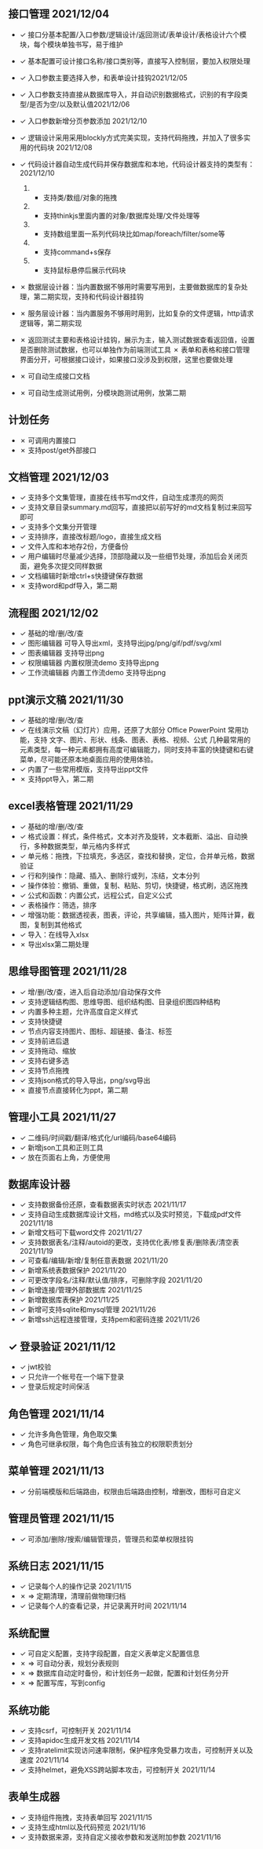 ## 接口管理 2021/12/04

- &check;  接口分基本配置/入口参数/逻辑设计/返回测试/表单设计/表格设计六个模块，每个模块单独书写，易于维护
- &check; 基本配置可设计接口名称/接口类别等，直接写入控制层，要加入权限处理
- &check; 入口参数主要选择入参，和表单设计挂钩2021/12/05
- &check; 入口参数支持直接从数据库导入，并自动识别数据格式，识别的有字段类型/是否为空/以及默认值2021/12/06
- &check; 入口参数新增分页参数添加 2021/12/10
- &check; 逻辑设计采用采用blockly方式完美实现，支持代码拖拽，并加入了很多实用的代码块 2021/12/08
- &check; 代码设计器自动生成代码并保存数据库和本地，代码设计器支持的类型有：2021/12/10

  1. - 支持类/数组/对象的拖拽
  2. - 支持thinkjs里面内置的对象/数据库处理/文件处理等
  3. - 支持数组里面一系列代码块比如map/foreach/filter/some等
  4. - 支持command+s保存
  5. - 支持鼠标悬停后展示代码块
- &cross; 数据层设计器：当内置数据不够用时需要写用到，主要做数据库的复杂处理，第二期实现，支持和代码设计器挂钩
- &cross; 服务层设计器：当内置服务不够用时用到，比如复杂的文件逻辑，http请求逻辑等，第二期实现
- &cross; 返回测试主要和表格设计挂钩，展示为主，输入测试数据查看返回值，设置是否删除测试数据，也可以单独作为前端测试工具
  &cross; 表单和表格和接口管理界面分开，可根据接口设计，如果接口没涉及到权限，这里也要做处理
- &cross; 可自动生成接口文档
- &cross; 可自动生成测试用例，分模块跑测试用例，放第二期

## 计划任务

- &cross; 可调用内置接口
- &cross; 支持post/get外部接口

## 文档管理 2021/12/03

- &check; 支持多个文集管理，直接在线书写md文件，自动生成漂亮的网页
- &check; 支持文章目录summary.md回写，直接把以前写好的md文档复制过来回写即可
- &check; 支持多个文集分开管理
- &check; 支持排序，直接改标题/logo，直接生成文档
- &check; 文件入库和本地存2份，方便备份
- &check; 用户编辑时尽量减少选择，顶部隐藏以及一些细节处理，添加后会关闭页面，避免多次提交同样数据
- &check; 文档编辑时新增ctrl+s快捷键保存数据
- &cross; 支持word和pdf导入，第二期

## 流程图 2021/12/02

- &check; 基础的增/删/改/查
- &check; 图形编辑器 可导入导出xml，支持导出jpg/png/gif/pdf/svg/xml
- &check; 图表编辑器 支持导出png
- &check; 权限编辑器 内置权限流demo  支持导出png
- &check; 工作流编辑器 内置工作流demo  支持导出png

## ppt演示文稿  2021/11/30

- &check; 基础的增/删/改/查
- &check; 在线演示文稿（幻灯片）应用，还原了大部分 Office PowerPoint 常用功能，支持 文字、图片、形状、线条、图表、表格、视频、公式 几种最常用的元素类型，每一种元素都拥有高度可编辑能力，同时支持丰富的快捷键和右键菜单，尽可能还原本地桌面应用的使用体验。
- &check; 内置了一些常用模版，支持导出ppt文件
- &cross; 支持ppt导入，第二期

## excel表格管理  2021/11/29

- &check; 基础的增/删/改/查
- &check; 格式设置：样式，条件格式，文本对齐及旋转，文本截断、溢出、自动换行，多种数据类型，单元格内多样式
- &check; 单元格：拖拽，下拉填充，多选区，查找和替换，定位，合并单元格，数据验证
- &check; 行和列操作：隐藏、插入、删除行或列，冻结，文本分列
- &check; 操作体验：撤销、重做，复制、粘贴、剪切，快捷键，格式刷，选区拖拽
- &check; 公式和函数：内置公式，远程公式，自定义公式
- &check; 表格操作：筛选，排序
- &check; 增强功能：数据透视表，图表，评论，共享编辑，插入图片，矩阵计算，截图，复制到其他格式
- &check; 导入：在线导入xlsx
- &cross; 导出xlsx第二期处理

## 思维导图管理  2021/11/28

- &check; 增/删/改/查，进入后自动添加/自动保存文件
- &check; 支持逻辑结构图、思维导图、组织结构图、目录组织图四种结构
- &check; 内置多种主题，允许高度自定义样式
- &check; 支持快捷键
- &check; 节点内容支持图片、图标、超链接、备注、标签
- &check; 支持前进后退
- &check; 支持拖动、缩放
- &check; 支持右键多选
- &check; 支持节点拖拽
- &check; 支持json格式的导入导出，png/svg导出
- &cross; 直接节点直接转化为ppt，第二期

## 管理小工具 2021/11/27

- &check; 二维码/时间戳/翻译/格式化/url编码/base64编码
- &check; 新增json工具和正则工具
- &check; 放在页面右上角，方便使用

## 数据库设计器

- &check; 支持数据备份还原，查看数据表实时状态 2021/11/17
- &check; 支持自动生成数据库设计文档，md格式以及实时预览，下载成pdf文件 2021/11/18
- &check; 新增文档可下载word文件 2021/11/27
- &check; 支持数据表名/注释/autoid的更改，支持优化表/修复表/删除表/清空表 2021/11/19
- &check; 可查看/编辑/新增/复制任意表数据  2021/11/20
- &check; 新增系统表数据保护  2021/11/20
- &check; 可更改字段名/注释/默认值/排序，可删除字段 2021/11/20
- &check; 新增连接/管理外部数据库 2021/11/25
- &check; 新增数据库表保护 2021/11/25
- &check; 新增可支持sqlite和mysql管理 2021/11/26
- &check; 新增ssh远程连接管理，支持pem和密码连接 2021/11/26

## &check; 登录验证 2021/11/12

- &check; jwt校验
- &check; 只允许一个帐号在一个端下登录
- &check; 登录后规定时间保活

## 角色管理  2021/11/14

- &check; 允许多角色管理，角色取交集
- &check; 角色可继承权限，每个角色应该有独立的权限职责划分

## 菜单管理 2021/11/13

- &check; 分前端模版和后端路由，权限由后端路由控制，增删改，图标可自定义

## 管理员管理 2021/11/15

- &check; 可添加/删除/搜索/编辑管理员，管理员和菜单权限挂钩

## 系统日志 2021/11/15

- &check; 记录每个人的操作记录  2021/11/15
- &cross; &rArr; 定期清理，清理前做物理归档
- &check; 记录每个人的查看记录，并记录离开时间  2021/11/14

## 系统配置

- &check; 可自定义配置，支持字段配置，自定义表单定义配置信息
- &cross; &rArr; 可自动分表，规划分表规则
- &cross; &rArr; 数据库自动定时备份，和计划任务一起做，配置和计划任务分开
- &cross; &rArr; 配置写库，写到config

## 系统功能

- &check; 支持csrf，可控制开关  2021/11/14
- &check; 支持apidoc生成开发文档  2021/11/14
- &check; 支持ratelimit实现访问速率限制，保护程序免受暴力攻击，可控制开关以及速度  2021/11/14
- &check; 支持helmet，避免XSS跨站脚本攻击，可控制开关  2021/11/14

## 表单生成器

- &check; 支持组件拖拽，支持表单回写 2021/11/15
- &check; 支持生成html以及代码预览 2021/11/16
- &check; 支持数据来源，支持自定义接收参数和发送附加参数 2021/11/16
